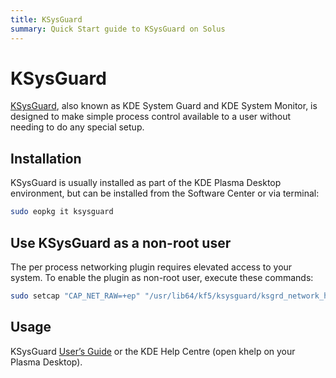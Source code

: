 ```yaml
---
title: KSysGuard
summary: Quick Start guide to KSysGuard on Solus
---
```


# KSysGuard

[KSysGuard](https://userbase.kde.org/KSysGuard), also known as KDE System Guard and KDE System Monitor, is designed to make simple process control available to a user without needing to do any special setup.

## Installation

KSysGuard is usually installed as part of the KDE Plasma Desktop environment, but can be installed from the Software Center or via terminal:

```bash
sudo eopkg it ksysguard
```

## Use KSysGuard as a non-root user

The per process networking plugin requires elevated access to your system. To enable the plugin as non-root user, execute these commands:

```bash
sudo setcap "CAP_NET_RAW=+ep" "/usr/lib64/kf5/ksysguard/ksgrd_network_helper"
```

## Usage

KSysGuard [User’s Guide](https://userbase.kde.org/KSysGuard) or the KDE Help Centre (open khelp on your Plasma Desktop).
